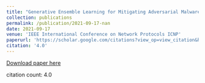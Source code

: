 ```yaml
---
title: "Generative Ensemble Learning for Mitigating Adversarial Malware Detection in IoT"
collection: publications
permalink: /publication/2021-09-17-nan
date: 2021-09-17
venue: 'IEEE International Conference on Network Protocols ICNP'
paperurl: 'https://scholar.google.com/citations?view_op=view_citation&hl=en&user=CCckbEUAAAAJ&cstart=20&pagesize=80&citation_for_view=CCckbEUAAAAJ:4X0JR2_MtJMC'
citation: '4.0'
---
```

[Download paper here](https://scholar.google.com/citations?view_op=view_citation&hl=en&user=CCckbEUAAAAJ&cstart=20&pagesize=80&citation_for_view=CCckbEUAAAAJ:4X0JR2_MtJMC)

citation count: 4.0